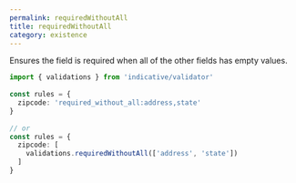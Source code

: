 ```yaml
---
permalink: requiredWithoutAll
title: requiredWithoutAll
category: existence
---
```


Ensures the field is required when all of the other fields has empty values.
 
```ts
import { validations } from 'indicative/validator'
 
const rules = {
  zipcode: 'required_without_all:address,state'
}
 
// or
const rules = {
  zipcode: [
    validations.requiredWithoutAll(['address', 'state'])
  ]
}
```